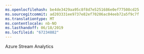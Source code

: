 ```yaml
---
ms.openlocfilehash: be4de3429aa95c8f8d7e5251686e0ef77508cd25
ms.sourcegitcommit: ad203331ee9737e82ef70206ac04eeb72a5f9c7f
ms.translationtype: MT
ms.contentlocale: nb-NO
ms.lasthandoff: 06/18/2019
ms.locfileid: "67234882"
---
```

Azure Stream Analytics
